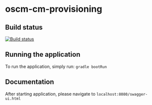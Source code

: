# oscm-cm-provisioning

## Build status

[![Build status](https://travis-ci.org/servicecatalog/oscm-app-api.svg?branch=master)](https://travis-ci.org/servicecatalog/oscm-app-api)

## Running the application

To run the application, simply run: `gradle bootRun`

## Documentation

After starting application, please navigate to `localhost:8080/swagger-ui.html`